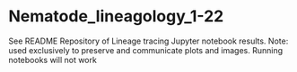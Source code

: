 # Nematode_lineagology_1-22
See README
Repository of Lineage tracing Jupyter notebook results. Note: used exclusively to preserve and communicate plots and images. Running notebooks will not work

